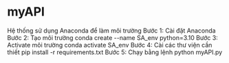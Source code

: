 # myAPI
Hệ thống sử dụng Anaconda để làm môi trường
Bước 1: Cài đặt Anaconda
Bước 2: Tạo môi trường
  conda create --name SA_env python=3.10
Bước 3: Activate môi trường
  conda activate SA_env
Bước 4: Cài các thư viện cần thiết
  pip install -r requirements.txt
Bước 5: Chạy bằng lệnh python myAPI.py
